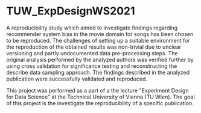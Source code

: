 # TUW_ExpDesignWS2021

A reproducibility study which aimed to investigate findings regarding recommender system bias in the movie domain for songs has been chosen to be reproduced. The challenges of setting up a suitable environment for the reproduction of the obtained results was non-trivial due to unclear versioning and partly undocumented data pre-processing steps. The original analysis performed by the analyzed authors was verified further by using cross validation for significance testing and reconstructing the describe data sampling approach. The findings described in the analyzed publication were successfully validated and reproduced.

This project was performed as a part of a the lecture "Experiment Design for Data Science" at the Technical University of Vienna (TU Wien). The goal of this project is the investigate the reproducibility of a specific publication.
